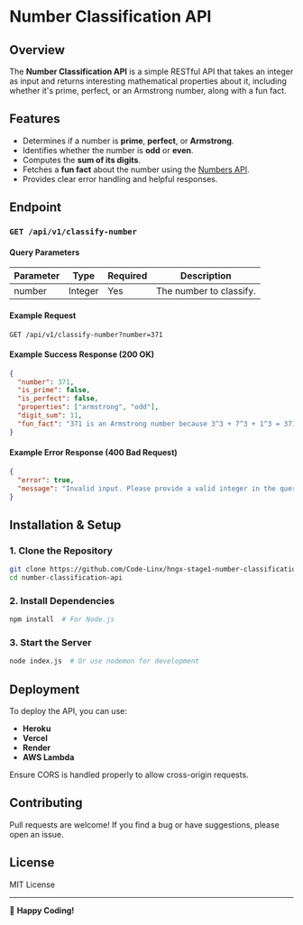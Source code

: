 # Number Classification API

## Overview

The **Number Classification API** is a simple RESTful API that takes an integer as input and returns interesting mathematical properties about it, including whether it's prime, perfect, or an Armstrong number, along with a fun fact.

## Features

- Determines if a number is **prime**, **perfect**, or **Armstrong**.
- Identifies whether the number is **odd** or **even**.
- Computes the **sum of its digits**.
- Fetches a **fun fact** about the number using the [Numbers API](http://numbersapi.com/).
- Provides clear error handling and helpful responses.

## Endpoint

### `GET /api/v1/classify-number`

#### Query Parameters

| Parameter | Type    | Required | Description             |
| --------- | ------- | -------- | ----------------------- |
| number    | Integer | Yes      | The number to classify. |

#### Example Request

```
GET /api/v1/classify-number?number=371
```

#### Example Success Response (200 OK)

```json
{
  "number": 371,
  "is_prime": false,
  "is_perfect": false,
  "properties": ["armstrong", "odd"],
  "digit_sum": 11,
  "fun_fact": "371 is an Armstrong number because 3^3 + 7^3 + 1^3 = 371"
}
```

#### Example Error Response (400 Bad Request)

```json
{
  "error": true,
  "message": "Invalid input. Please provide a valid integer in the query parameter. Example: /api/v1/classify-number?number=371"
}
```

## Installation & Setup

### 1. Clone the Repository

```sh
git clone https://github.com/Code-Linx/hngx-stage1-number-classification-api
cd number-classification-api
```

### 2. Install Dependencies

```sh
npm install  # For Node.js
```

### 3. Start the Server

```sh
node index.js  # Or use nodemon for development
```

## Deployment

To deploy the API, you can use:

- **Heroku**
- **Vercel**
- **Render**
- **AWS Lambda**

Ensure CORS is handled properly to allow cross-origin requests.

## Contributing

Pull requests are welcome! If you find a bug or have suggestions, please open an issue.

## License

MIT License

---

🚀 **Happy Coding!**
